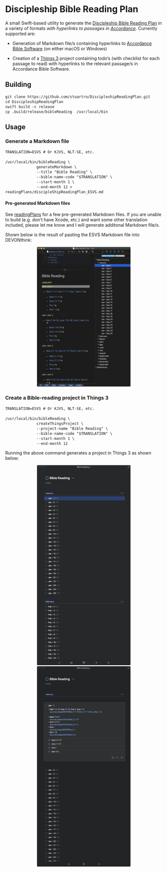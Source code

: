 # Discipleship Bible Reading Plan

A small Swift-based utility to generate the [Discipleship Bible Reading Plan](https://www.navigators.org/resource/bible-reading-plans) in a variety of formats *with hyperlinks to passages in [Accordance](https://www.accordancebible.com/)*. Currently supported are:

- Generation of Markdown file/s containing hyperlinks to [Accordance Bible Software](https://www.accordancebible.com/) (on either macOS or Windows)

- Creation of a [Things 3](https://culturedcode.com/things/) project containing todo’s (with checklist for each passage to read) with hyperlinks to the relevant passage/s in Accordance Bible Software.

## Building

```lang-shell
git clone https://github.com/stuartro/DiscipleshipReadingPlan.git
cd DiscipleshipReadingPlan
swift build -c release
cp .build/release/bibleReading  /usr/local/bin
```

## Usage

### Generate a Markdown file
```lang-shell
TRANSLATION=ESVS # Or KJVS, NLT-SE, etc.

/usr/local/bin/bibleReading \
              generateMarkdown \
              --title "Bible Reading" \
              --bible-name-code "$TRANSLATION" \
              --start-month 1 \
              --end-month 12 > readingPlans/discipleShipReadingPlan_ESVS.md
```

#### Pre-generated Markdown files

See [readingPlans](readingPlans/) for a few pre-generated Markdown files. If you are unable to build (e.g. don’t have Xcode, etc.) and want some other translation included, please let me know and I will generate additonal Markdown file/s.

Shown below is the result of pasting the ESVS Markdown file into DEVONthink:

<p align="center">
  <img src="resources/ESVReadingPlan_shown_in_DEVONthink.png" width="300" />
</p>

### Create a Bible-reading project in Things 3
```lang-shell
TRANSLATION=ESVS # Or KJVS, NLT-SE, etc.

/usr/local/bin/bibleReading \
              createThingsProject \
              --project-name "Bible Reading" \
              --bible-name-code "$TRANSLATION" \
              --start-month 1 \
              --end-month 12
```

Running the above command generates a project in Things 3 as shown below:

<p align="center">
  <img src="resources/ThingsScreenshot1.png" width="300" />
  <img src="resources/ThingsScreenshot2.png" width="300" />
</p>
